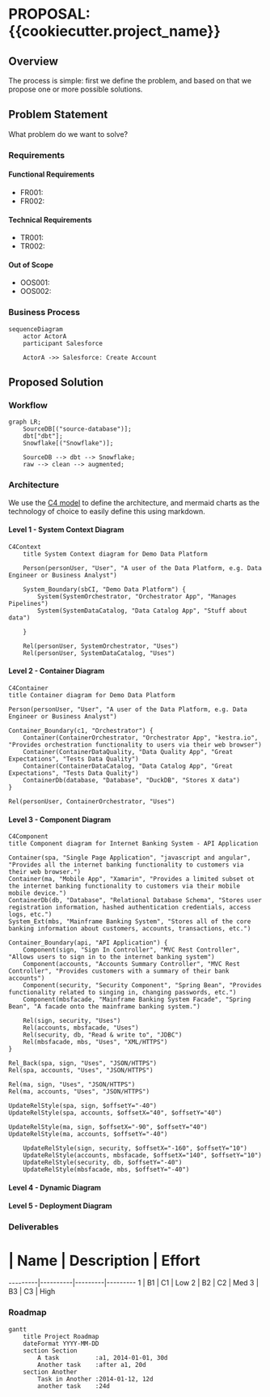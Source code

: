 # PROPOSAL: {{cookiecutter.project_name}}

## Overview

The process is simple: first we define the problem, and based on that we propose one or more possible solutions.

## Problem Statement

What problem do we want to solve?

### Requirements

#### Functional Requirements

- FR001:
- FR002:

#### Technical Requirements

- TR001:
- TR002:

#### Out of Scope

- OOS001:
- OOS002:

### Business Process

```mermaid
sequenceDiagram
	actor ActorA
	participant Salesforce

	ActorA ->> Salesforce: Create Account
```

## Proposed Solution

### Workflow

```mermaid
graph LR;
	SourceDB[("source-database")];
	dbt["dbt"];
	Snowflake[("Snowflake")];

	SourceDB --> dbt --> Snowflake;
	raw --> clean --> augmented;
```

### Architecture

We use the [C4 model](https://c4model.com/) to define the architecture, and mermaid charts as the technology of choice to easily define this using markdown.

#### Level 1 - System Context Diagram

```mermaid
C4Context
	title System Context diagram for Demo Data Platform

	Person(personUser, "User", "A user of the Data Platform, e.g. Data Engineer or Business Analyst")

    System_Boundary(sbCI, "Demo Data Platform") {
		System(SystemOrchestrator, "Orchestrator App", "Manages Pipelines")
		System(SystemDataCatalog, "Data Catalog App", "Stuff about data")

	}

    Rel(personUser, SystemOrchestrator, "Uses")
    Rel(personUser, SystemDataCatalog, "Uses")

```

#### Level 2 - Container Diagram

```mermaid
C4Container
title Container diagram for Demo Data Platform

Person(personUser, "User", "A user of the Data Platform, e.g. Data Engineer or Business Analyst")

Container_Boundary(c1, "Orchestrator") {
	Container(ContainerOrchestrator, "Orchestrator App", "kestra.io", "Provides orchestration functionality to users via their web browser")
	Container(ContainerDataQuality, "Data Quality App", "Great Expectations", "Tests Data Quality")
	Container(ContainerDataCatalog, "Data Catalog App", "Great Expectations", "Tests Data Quality")
	ContainerDb(database, "Database", "DuckDB", "Stores X data")
}

Rel(personUser, ContainerOrchestrator, "Uses")

```

#### Level 3 - Component Diagram

```mermaid
C4Component
title Component diagram for Internet Banking System - API Application

Container(spa, "Single Page Application", "javascript and angular", "Provides all the internet banking functionality to customers via their web browser.")
Container(ma, "Mobile App", "Xamarin", "Provides a limited subset ot the internet banking functionality to customers via their mobile mobile device.")
ContainerDb(db, "Database", "Relational Database Schema", "Stores user registration information, hashed authentication credentials, access logs, etc.")
System_Ext(mbs, "Mainframe Banking System", "Stores all of the core banking information about customers, accounts, transactions, etc.")

Container_Boundary(api, "API Application") {
	Component(sign, "Sign In Controller", "MVC Rest Controller", "Allows users to sign in to the internet banking system")
	Component(accounts, "Accounts Summary Controller", "MVC Rest Controller", "Provides customers with a summary of their bank accounts")
	Component(security, "Security Component", "Spring Bean", "Provides functionality related to singing in, changing passwords, etc.")
	Component(mbsfacade, "Mainframe Banking System Facade", "Spring Bean", "A facade onto the mainframe banking system.")

	Rel(sign, security, "Uses")
	Rel(accounts, mbsfacade, "Uses")
	Rel(security, db, "Read & write to", "JDBC")
	Rel(mbsfacade, mbs, "Uses", "XML/HTTPS")
}

Rel_Back(spa, sign, "Uses", "JSON/HTTPS")
Rel(spa, accounts, "Uses", "JSON/HTTPS")

Rel(ma, sign, "Uses", "JSON/HTTPS")
Rel(ma, accounts, "Uses", "JSON/HTTPS")

UpdateRelStyle(spa, sign, $offsetY="-40")
UpdateRelStyle(spa, accounts, $offsetX="40", $offsetY="40")

UpdateRelStyle(ma, sign, $offsetX="-90", $offsetY="40")
UpdateRelStyle(ma, accounts, $offsetY="-40")

	UpdateRelStyle(sign, security, $offsetX="-160", $offsetY="10")
	UpdateRelStyle(accounts, mbsfacade, $offsetX="140", $offsetY="10")
	UpdateRelStyle(security, db, $offsetY="-40")
	UpdateRelStyle(mbsfacade, mbs, $offsetY="-40")
```

#### Level 4 - Dynamic Diagram

#### Level 5 - Deployment Diagram

### Deliverables

# | Name | Description | Effort
---------|----------|---------|---------
 1 | B1 | C1 | Low
 2 | B2 | C2 | Med
 3 | B3 | C3 | High

### Roadmap

```mermaid
gantt
    title Project Roadmap
    dateFormat YYYY-MM-DD
    section Section
        A task          :a1, 2014-01-01, 30d
        Another task    :after a1, 20d
    section Another
        Task in Another :2014-01-12, 12d
        another task    :24d
```
